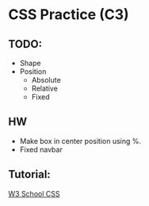 # CSS Practice (C3)

## TODO:

- Shape
- Position
  - Absolute
  - Relative
  - Fixed

## HW

- Make box in center position using %.
- Fixed navbar

## Tutorial:

[W3 School CSS](https://www.w3schools.com/css/default.asp)
